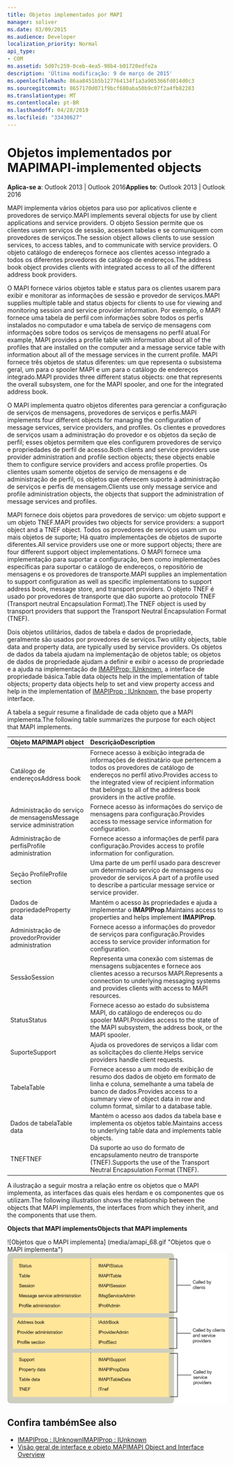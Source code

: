 ```yaml
---
title: Objetos implementados por MAPI
manager: soliver
ms.date: 03/09/2015
ms.audience: Developer
localization_priority: Normal
api_type:
- COM
ms.assetid: 5d07c259-0ceb-4ea5-98b4-b01720edfe2a
description: 'Última modificação: 9 de março de 2015'
ms.openlocfilehash: 86aa8451b5b127764134f1a3a905366fd014d0c3
ms.sourcegitcommit: 8657170d071f9bcf680aba50b9c07f2a4fb82283
ms.translationtype: MT
ms.contentlocale: pt-BR
ms.lasthandoff: 04/28/2019
ms.locfileid: "33430627"
---
```

# <a name="mapi-implemented-objects"></a><span data-ttu-id="84872-103">Objetos implementados por MAPI</span><span class="sxs-lookup"><span data-stu-id="84872-103">MAPI-implemented objects</span></span>
  
<span data-ttu-id="84872-104">**Aplica-se a**: Outlook 2013 | Outlook 2016</span><span class="sxs-lookup"><span data-stu-id="84872-104">**Applies to**: Outlook 2013 | Outlook 2016</span></span> 
  
<span data-ttu-id="84872-105">MAPI implementa vários objetos para uso por aplicativos cliente e provedores de serviço.</span><span class="sxs-lookup"><span data-stu-id="84872-105">MAPI implements several objects for use by client applications and service providers.</span></span> <span data-ttu-id="84872-106">O objeto Session permite que os clientes usem serviços de sessão, acessem tabelas e se comuniquem com provedores de serviços.</span><span class="sxs-lookup"><span data-stu-id="84872-106">The session object allows clients to use session services, to access tables, and to communicate with service providers.</span></span> <span data-ttu-id="84872-107">O objeto catálogo de endereços fornece aos clientes acesso integrado a todos os diferentes provedores de catálogo de endereços.</span><span class="sxs-lookup"><span data-stu-id="84872-107">The address book object provides clients with integrated access to all of the different address book providers.</span></span> 
  
<span data-ttu-id="84872-108">O MAPI fornece vários objetos table e status para os clientes usarem para exibir e monitorar as informações de sessão e provedor de serviços.</span><span class="sxs-lookup"><span data-stu-id="84872-108">MAPI supplies multiple table and status objects for clients to use for viewing and monitoring session and service provider information.</span></span> <span data-ttu-id="84872-109">Por exemplo, o MAPI fornece uma tabela de perfil com informações sobre todos os perfis instalados no computador e uma tabela de serviço de mensagens com informações sobre todos os serviços de mensagens no perfil atual.</span><span class="sxs-lookup"><span data-stu-id="84872-109">For example, MAPI provides a profile table with information about all of the profiles that are installed on the computer and a message service table with information about all of the message services in the current profile.</span></span> <span data-ttu-id="84872-110">MAPI fornece três objetos de status diferentes: um que representa o subsistema geral, um para o spooler MAPI e um para o catálogo de endereços integrado.</span><span class="sxs-lookup"><span data-stu-id="84872-110">MAPI provides three different status objects: one that represents the overall subsystem, one for the MAPI spooler, and one for the integrated address book.</span></span> 
  
<span data-ttu-id="84872-111">O MAPI implementa quatro objetos diferentes para gerenciar a configuração de serviços de mensagens, provedores de serviços e perfis.</span><span class="sxs-lookup"><span data-stu-id="84872-111">MAPI implements four different objects for managing the configuration of message services, service providers, and profiles.</span></span> <span data-ttu-id="84872-112">Os clientes e provedores de serviços usam a administração do provedor e os objetos da seção de perfil; esses objetos permitem que eles configurem provedores de serviço e propriedades de perfil de acesso.</span><span class="sxs-lookup"><span data-stu-id="84872-112">Both clients and service providers use provider administration and profile section objects; these objects enable them to configure service providers and access profile properties.</span></span> <span data-ttu-id="84872-113">Os clientes usam somente objetos de serviço de mensagens e de administração de perfil, os objetos que oferecem suporte à administração de serviços e perfis de mensagem.</span><span class="sxs-lookup"><span data-stu-id="84872-113">Clients use only message service and profile administration objects, the objects that support the administration of message services and profiles.</span></span> 
  
<span data-ttu-id="84872-114">MAPI fornece dois objetos para provedores de serviço: um objeto support e um objeto TNEF.</span><span class="sxs-lookup"><span data-stu-id="84872-114">MAPI provides two objects for service providers: a support object and a TNEF object.</span></span> <span data-ttu-id="84872-115">Todos os provedores de serviços usam um ou mais objetos de suporte; Há quatro implementações de objetos de suporte diferentes.</span><span class="sxs-lookup"><span data-stu-id="84872-115">All service providers use one or more support objects; there are four different support object implementations.</span></span> <span data-ttu-id="84872-116">O MAPI fornece uma implementação para suportar a configuração, bem como implementações específicas para suportar o catálogo de endereços, o repositório de mensagens e os provedores de transporte.</span><span class="sxs-lookup"><span data-stu-id="84872-116">MAPI supplies an implementation to support configuration as well as specific implementations to support address book, message store, and transport providers.</span></span> <span data-ttu-id="84872-117">O objeto TNEF é usado por provedores de transporte que dão suporte ao protocolo TNEF (Transport neutral Encapsulation Format).</span><span class="sxs-lookup"><span data-stu-id="84872-117">The TNEF object is used by transport providers that support the Transport Neutral Encapsulation Format (TNEF).</span></span>
  
<span data-ttu-id="84872-118">Dois objetos utilitários, dados de tabela e dados de propriedade, geralmente são usados por provedores de serviços.</span><span class="sxs-lookup"><span data-stu-id="84872-118">Two utility objects, table data and property data, are typically used by service providers.</span></span> <span data-ttu-id="84872-119">Os objetos de dados da tabela ajudam na implementação de objetos table; os objetos de dados de propriedade ajudam a definir e exibir o acesso de propriedade e a ajuda na implementação de [IMAPIProp: IUnknown](imapipropiunknown.md), a interface de propriedade básica.</span><span class="sxs-lookup"><span data-stu-id="84872-119">Table data objects help in the implementation of table objects; property data objects help to set and view property access and help in the implementation of [IMAPIProp : IUnknown](imapipropiunknown.md), the base property interface.</span></span> 
  
<span data-ttu-id="84872-120">A tabela a seguir resume a finalidade de cada objeto que a MAPI implementa.</span><span class="sxs-lookup"><span data-stu-id="84872-120">The following table summarizes the purpose for each object that MAPI implements.</span></span>
  
|<span data-ttu-id="84872-121">**Objeto MAPI**</span><span class="sxs-lookup"><span data-stu-id="84872-121">**MAPI object**</span></span>|<span data-ttu-id="84872-122">**Descrição**</span><span class="sxs-lookup"><span data-stu-id="84872-122">**Description**</span></span>|
|:-----|:-----|
|<span data-ttu-id="84872-123">Catálogo de endereços</span><span class="sxs-lookup"><span data-stu-id="84872-123">Address book</span></span>  <br/> |<span data-ttu-id="84872-124">Fornece acesso à exibição integrada de informações de destinatário que pertencem a todos os provedores de catálogo de endereços no perfil ativo.</span><span class="sxs-lookup"><span data-stu-id="84872-124">Provides access to the integrated view of recipient information that belongs to all of the address book providers in the active profile.</span></span>  <br/> |
|<span data-ttu-id="84872-125">Administração do serviço de mensagens</span><span class="sxs-lookup"><span data-stu-id="84872-125">Message service administration</span></span>  <br/> |<span data-ttu-id="84872-126">Fornece acesso às informações do serviço de mensagens para configuração.</span><span class="sxs-lookup"><span data-stu-id="84872-126">Provides access to message service information for configuration.</span></span>  <br/> |
|<span data-ttu-id="84872-127">Administração de perfis</span><span class="sxs-lookup"><span data-stu-id="84872-127">Profile administration</span></span>  <br/> |<span data-ttu-id="84872-128">Fornece acesso a informações de perfil para configuração.</span><span class="sxs-lookup"><span data-stu-id="84872-128">Provides access to profile information for configuration.</span></span>  <br/> |
|<span data-ttu-id="84872-129">Seção Profile</span><span class="sxs-lookup"><span data-stu-id="84872-129">Profile section</span></span>  <br/> |<span data-ttu-id="84872-130">Uma parte de um perfil usado para descrever um determinado serviço de mensagens ou provedor de serviços.</span><span class="sxs-lookup"><span data-stu-id="84872-130">A part of a profile used to describe a particular message service or service provider.</span></span>  <br/> |
|<span data-ttu-id="84872-131">Dados de propriedade</span><span class="sxs-lookup"><span data-stu-id="84872-131">Property data</span></span>  <br/> |<span data-ttu-id="84872-132">Mantém o acesso às propriedades e ajuda a implementar o **IMAPIProp**.</span><span class="sxs-lookup"><span data-stu-id="84872-132">Maintains access to properties and helps implement **IMAPIProp**.</span></span>  <br/> |
|<span data-ttu-id="84872-133">Administração de provedor</span><span class="sxs-lookup"><span data-stu-id="84872-133">Provider administration</span></span>  <br/> |<span data-ttu-id="84872-134">Fornece acesso a informações do provedor de serviços para configuração.</span><span class="sxs-lookup"><span data-stu-id="84872-134">Provides access to service provider information for configuration.</span></span>  <br/> |
|<span data-ttu-id="84872-135">Sessão</span><span class="sxs-lookup"><span data-stu-id="84872-135">Session</span></span>  <br/> |<span data-ttu-id="84872-136">Representa uma conexão com sistemas de mensagens subjacentes e fornece aos clientes acesso a recursos MAPI.</span><span class="sxs-lookup"><span data-stu-id="84872-136">Represents a connection to underlying messaging systems and provides clients with access to MAPI resources.</span></span>  <br/> |
|<span data-ttu-id="84872-137">Status</span><span class="sxs-lookup"><span data-stu-id="84872-137">Status</span></span>  <br/> |<span data-ttu-id="84872-138">Fornece acesso ao estado do subsistema MAPI, do catálogo de endereços ou do spooler MAPI.</span><span class="sxs-lookup"><span data-stu-id="84872-138">Provides access to the state of the MAPI subsystem, the address book, or the MAPI spooler.</span></span>  <br/> |
|<span data-ttu-id="84872-139">Suporte</span><span class="sxs-lookup"><span data-stu-id="84872-139">Support</span></span>  <br/> |<span data-ttu-id="84872-140">Ajuda os provedores de serviços a lidar com as solicitações do cliente.</span><span class="sxs-lookup"><span data-stu-id="84872-140">Helps service providers handle client requests.</span></span>  <br/> |
|<span data-ttu-id="84872-141">Tabela</span><span class="sxs-lookup"><span data-stu-id="84872-141">Table</span></span>  <br/> |<span data-ttu-id="84872-142">Fornece acesso a um modo de exibição de resumo dos dados de objeto em formato de linha e coluna, semelhante a uma tabela de banco de dados.</span><span class="sxs-lookup"><span data-stu-id="84872-142">Provides access to a summary view of object data in row and column format, similar to a database table.</span></span>  <br/> |
|<span data-ttu-id="84872-143">Dados de tabela</span><span class="sxs-lookup"><span data-stu-id="84872-143">Table data</span></span>  <br/> |<span data-ttu-id="84872-144">Mantém o acesso aos dados da tabela base e implementa os objetos table.</span><span class="sxs-lookup"><span data-stu-id="84872-144">Maintains access to underlying table data and implements table objects.</span></span>  <br/> |
|<span data-ttu-id="84872-145">TNEF</span><span class="sxs-lookup"><span data-stu-id="84872-145">TNEF</span></span>  <br/> |<span data-ttu-id="84872-146">Dá suporte ao uso do formato de encapsulamento neutro de transporte (TNEF).</span><span class="sxs-lookup"><span data-stu-id="84872-146">Supports the use of the Transport Neutral Encapsulation Format (TNEF).</span></span>  <br/> |
   
<span data-ttu-id="84872-147">A ilustração a seguir mostra a relação entre os objetos que o MAPI implementa, as interfaces das quais eles herdam e os componentes que os utilizam.</span><span class="sxs-lookup"><span data-stu-id="84872-147">The following illustration shows the relationship between the objects that MAPI implements, the interfaces from which they inherit, and the components that use them.</span></span> 
  
<span data-ttu-id="84872-148">**Objects that MAPI implements**</span><span class="sxs-lookup"><span data-stu-id="84872-148">**Objects that MAPI implements**</span></span>
  
<span data-ttu-id="84872-149">![Objetos que o MAPI implementa] (media/amapi_68.gif "Objetos que o MAPI implementa")</span><span class="sxs-lookup"><span data-stu-id="84872-149">![Objects that MAPI implements](media/amapi_68.gif "Objects that MAPI implements")</span></span>
  
## <a name="see-also"></a><span data-ttu-id="84872-150">Confira também</span><span class="sxs-lookup"><span data-stu-id="84872-150">See also</span></span>

- [<span data-ttu-id="84872-151">IMAPIProp : IUnknown</span><span class="sxs-lookup"><span data-stu-id="84872-151">IMAPIProp : IUnknown</span></span>](imapipropiunknown.md)
- [<span data-ttu-id="84872-152">Visão geral de interface e objeto MAPI</span><span class="sxs-lookup"><span data-stu-id="84872-152">MAPI Object and Interface Overview</span></span>](mapi-object-and-interface-overview.md)

